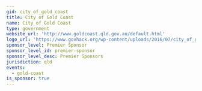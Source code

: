 ```yaml
---
gid: city_of_gold_coast
title: City of Gold Coast
name: City of Gold Coast
type: government
website_url: 'http://www.goldcoast.qld.gov.au/default.html'
logo_url: 'https://www.govhack.org/wp-content/uploads/2016/07/city_of_gold_coast.png'
sponsor_level: Premier Sponsor
sponsor_level_id: premier-sponsor
sponsor_level_desc: Premier Sponsors
jurisdiction: qld
events:
  - gold-coast
is_sponsor: true
---
```

